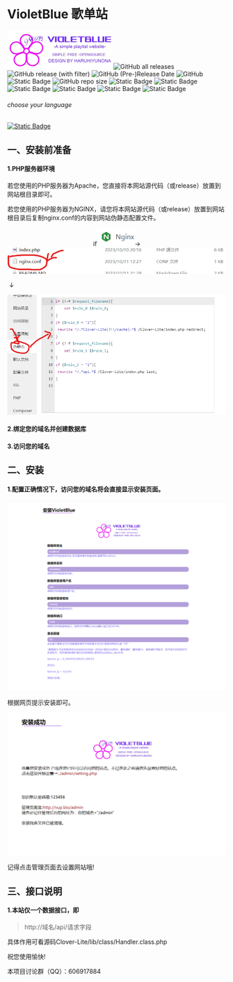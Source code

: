 # VioletBlue 歌单站

<img src="./install/icon.webp" alt="icon" style="zoom:50%;" />

<img src="https://img.shields.io/github/downloads/HaruhiYunona/VioletBlue/total" alt="GitHub all releases"/>
<img src="https://img.shields.io/github/v/release/HaruhiYunona/VioletBlue" alt="GitHub release (with filter)"/>
<img alt="GitHub (Pre-)Release Date" src="https://img.shields.io/github/release-date-pre/HaruhiYunona/VioletBlue"/>
<img src="https://img.shields.io/github/license/HaruhiYunona/VioletBlue" alt="GitHub"/>
<img src="https://img.shields.io/badge/Core-Clover_Lite-pink" alt="Static Badge"/>
<img src="https://img.shields.io/github/repo-size/HaruhiYunona/VioletBlue" alt="GitHub repo size"/>
<img src="https://img.shields.io/badge/PHP-5.6.0%2B%20-brown" alt="Static Badge"/>
<img alt="Static Badge" src="https://img.shields.io/badge/server-LNMP/WAMP-red"/>
<img alt="Static Badge" src="https://img.shields.io/badge/js-JavaScript-gold?logo=javascript">
<img alt="Static Badge" src="https://img.shields.io/badge/PHP-PHP%2056+-purple?logo=PHP">
<img alt="Static Badge" src="https://img.shields.io/badge/HTML-HTML5-red?logo=HTML5">
<img alt="Static Badge" src="https://img.shields.io/badge/CSS-CSS3-orange?logo=CSS3">



###### choose your language

[<img alt="Static Badge" src="https://img.shields.io/badge/LANG-English-blue">](./README_EN.MD)



## 一、安装前准备

#### 1.PHP服务器环境

​	若您使用的PHP服务器为Apache，您直接将本网站源代码（或release）放置到网站根目录即可。

   若您使用的PHP服务器为NGINX，请您将本网站源代码（或release）放置到网站根目录后复制nginx.conf的内容到网站伪静态配置文件。

<center>if<img src="./README_RES/a01.png" alt="a01" />→<img src="./README_RES/a02.png" alt="a02"/></center>

​                                                                                                                     ↓

<img src="./README_RES/a03.png" alt="a03" />

#### 2.绑定您的域名并创建数据库

#### 3.访问您的域名







## 二、安装

#### 1.配置正确情况下，访问您的域名将会直接显示安装页面。

![a04](./README_RES/a04.png)

根据网页提示安装即可。

![a05](./README_RES/a05.png)

记得点击管理页面去设置网站哦!







## 三、接口说明

#### 1.本站仅一个数据接口，即

> http://域名/api/请求字段

具体作用可看源码Clover-Lite/lib/class/Handler.class.php



祝您使用愉快!

本项目讨论群（QQ）：606917884
